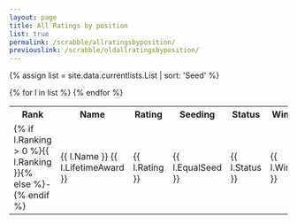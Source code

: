 ```yaml
---
layout: page
title: All Ratings by position
list: true
permalink: /scrabble/allratingsbyposition/
previouslink: /scrabble/oldallratingsbyposition/
---
```


{% assign list = site.data.currentlists.List | sort: 'Seed' %}

<table>
  <tr><th>Rank</th><th>Name</th><th>Rating</th><th>Seeding</th><th>Status</th><th>Wins</th><th>Games</th><th>%</th></tr>
  {% for l in list %}
    <tr><td class="ranking">{% if l.Ranking > 0 %}{{ l.Ranking }}{% else %}-{% endif %}</td><td class="name">{{ l.Name }} {{ l.LifetimeAward }}</td><td class="rating">{{ l.Rating }}</td><td class="seeding">{{ l.EqualSeed }}</td><td class="status">{{ l.Status }}</td><td class="wins">{{ l.Wins }}</td><td class="games">{{ l.Games }}</td><td class="percent">{{ l.PercentText }}</td></tr>
  {% endfor %}
</table>
